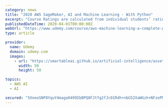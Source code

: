 ```yaml
---
category: news
title: "2020 AWS SageMaker, AI and Machine Learning - With Python"
excerpt: "Course Ratings are calculated from individual students’ ratings and a variety of other signals, like age of rating and reliability, to ensure that they reflect course quality fairly and accurately."
publishedDateTime: 2020-04-01T00:00:00Z
webUrl: "https://www.udemy.com/course/aws-machine-learning-a-complete-guide-with-python/"
type: article

provider:
  name: Udemy
  domain: udemy.com
  images:
    - url: "https://smartableai.github.io/artificial-intelligence/assets/images/organizations/udemy.com-50x50.jpg"
      width: 50
      height: 50

topics:
  - AWS AI
  - AI

secured: "5XneoSNP8YquY4maga0499IbBPQ8FJtfg2fJc01Rdh+nbG52XaWGzh+NFzePMD8N+z0iuGn5eCAJnl+Q2Rr13PJx6wUQC+h0oCbl9zms8WK8mrtdVbw6EpFMLr+o1RnMUwRygdCbQnupe0nSNPHWSUuaOfcBR6RaWA/q5UppDEHPhZk15sNXNYaPMJaimgbFvnZfetmqyGpxudVIUiW5s+PiiC6NpJqurufitnvGtQ+F9h0ECc7xwoMx1ywLIdRLhs50Pvj2VtMP2ar4F1Z2X+s7hKMYdqqPrAl3vjfOlicfjRjilCW7hzVfpeKTnNNC;mHN7r4H3bVOJWDWdM1W7qA=="
---
```


